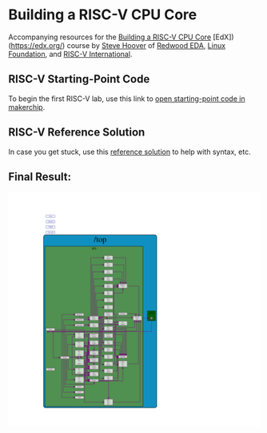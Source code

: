 # Building a RISC-V CPU Core

Accompanying resources for the [Building a RISC-V CPU Core](https://courses.edx.org/TBD) [EdX])(https://edx.org/) course by [Steve Hoover](https://www.linkedin.com/in/steve-hoover-a44b607/) of [Redwood EDA](https://redwoodeda.com), [Linux Foundation](https://www.linuxfoundation.org/), and [RISC-V International](https://riscv.org).

## RISC-V Starting-Point Code

To begin the first RISC-V lab, use this link to <a href="https://makerchip.com/sandbox?code_url=https:%2F%2Fraw.githubusercontent.com%2Fstevehoover%2FLF-Building-a-RISC-V-CPU-Core%2Fmaster%2Frisc-v_shell.tlv" target="_blank" atom_fix="_">open starting-point code in makerchip</a>.

## RISC-V Reference Solution

In case you get stuck, use this <a href="https://makerchip.com/sandbox?code_url=https:%2F%2Fraw.githubusercontent.com%2Fstevehoover%2FLF-Building-a-RISC-V-CPU-Core%2Fmaster%2Friscv_solutions.tlv" target="_blank" atom_fix="_">reference solution</a> to help with syntax, etc.

## Final Result:

![Final Core](lib/riscv.svg)
